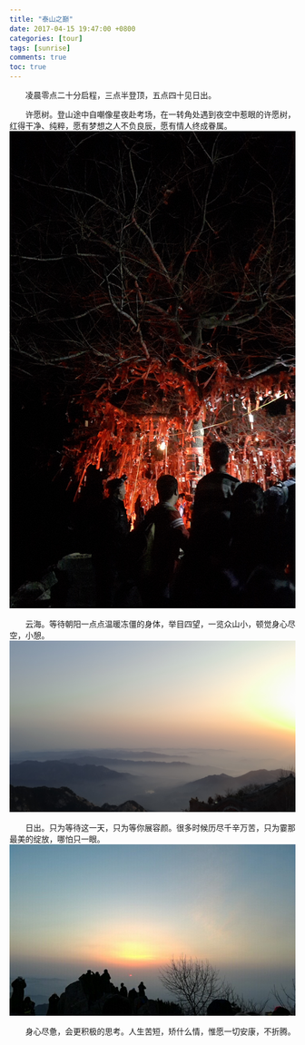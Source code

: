 ```yaml
---
title: "泰山之巅"
date: 2017-04-15 19:47:00 +0800
categories: [tour]
tags: [sunrise]
comments: true
toc: true
---
```


&emsp;&emsp;凌晨零点二十分启程，三点半登顶，五点四十见日出。

&emsp;&emsp;许愿树。登山途中自嘲像星夜赴考场，在一转角处遇到夜空中惹眼的许愿树，红得干净、纯粹，愿有梦想之人不负良辰，愿有情人终成眷属。
![许愿树](/assets/img/upload/2017/04/15/wishing-tree.jpg "许愿树")

&emsp;&emsp;云海。等待朝阳一点点温暖冻僵的身体，举目四望，一览众山小，顿觉身心尽空，小憩。
![云海](/assets/img/upload/2017/04/15/clouds.jpg "云海")

&emsp;&emsp;日出。只为等待这一天，只为等你展容颜。很多时候历尽千辛万苦，只为霎那最美的绽放，哪怕只一眼。
![日出](/assets/img/upload/2017/04/15/sunrise.jpg "日出")

&emsp;&emsp;身心尽惫，会更积极的思考。人生苦短，矫什么情，惟愿一切安康，不折腾。
